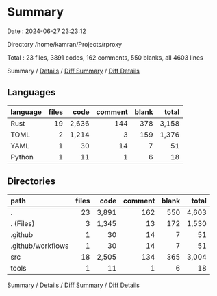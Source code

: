 # Summary

Date : 2024-06-27 23:23:12

Directory /home/kamran/Projects/rproxy

Total : 23 files,  3891 codes, 162 comments, 550 blanks, all 4603 lines

Summary / [Details](details.md) / [Diff Summary](diff.md) / [Diff Details](diff-details.md)

## Languages
| language | files | code | comment | blank | total |
| :--- | ---: | ---: | ---: | ---: | ---: |
| Rust | 19 | 2,636 | 144 | 378 | 3,158 |
| TOML | 2 | 1,214 | 3 | 159 | 1,376 |
| YAML | 1 | 30 | 14 | 7 | 51 |
| Python | 1 | 11 | 1 | 6 | 18 |

## Directories
| path | files | code | comment | blank | total |
| :--- | ---: | ---: | ---: | ---: | ---: |
| . | 23 | 3,891 | 162 | 550 | 4,603 |
| . (Files) | 3 | 1,345 | 13 | 172 | 1,530 |
| .github | 1 | 30 | 14 | 7 | 51 |
| .github/workflows | 1 | 30 | 14 | 7 | 51 |
| src | 18 | 2,505 | 134 | 365 | 3,004 |
| tools | 1 | 11 | 1 | 6 | 18 |

Summary / [Details](details.md) / [Diff Summary](diff.md) / [Diff Details](diff-details.md)